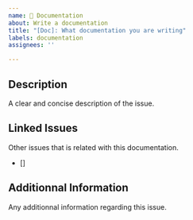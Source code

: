 ```yaml
---
name: 📖 Documentation
about: Write a documentation
title: "[Doc]: What documentation you are writing"
labels: documentation
assignees: ''

---
```


## Description

A clear and concise description of the issue.

## Linked Issues

Other issues that is related with this documentation.
- []

## Additionnal Information

Any additionnal information regarding this issue.
